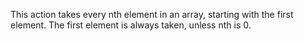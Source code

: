 This action takes every nth element in an array, starting with the first element. The first element is always taken, unless nth is 0.